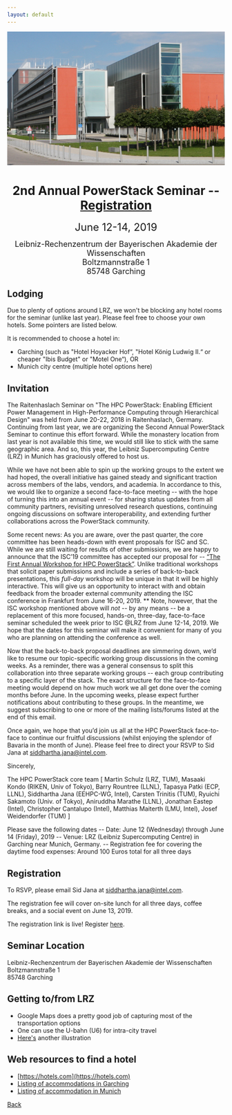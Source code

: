 ```yaml
---
layout: default
---
```

![](images/lrz-building.jpg)

<h1 align="center">2nd Annual PowerStack Seminar -- <a href="https://interplan.eventsair.com/powerstack-2019/powerstack2019/Site/Register">Registration</a></h1>
<p align="center"><font size="+2">June 12-14, 2019</font></p>
<p align="center"><font size="+1">Leibniz-Rechenzentrum der Bayerischen Akademie der Wissenschaften<br/>
Boltzmannstraße 1<br/>
85748 Garching</font></p>


## Lodging
Due to plenty of options around LRZ, we won't be blocking any hotel rooms for
the seminar (unlike last year). Please feel free to choose your own hotels.
Some pointers are listed below.

It is recommended to choose a hotel in:
* Garching (such as "Hotel Hoyacker Hof“, "Hotel König Ludwig II.“ or cheaper "Ibis Budget" or "Motel One“), OR
* Munich city centre (multiple hotel options here)

## Invitation
The Raitenhaslach Seminar on "The HPC PowerStack: Enabling Efficient Power
Management in High-Performance Computing through Hierarchical Design" was held
from June 20-22, 2018 in Raitenhaslach, Germany. Continuing from last year, we
are organizing the Second Annual PowerStack Seminar to continue this effort
forward. While the monastery location from last year is not available this
time, we would still like to stick with the same geographic area. And so, this
year, the Leibniz Supercomputing Centre (LRZ) in Munich has graciously offered
to host us.

While we have not been able to spin up the working groups to the extent we had
hoped, the overall initiative has gained steady and significant traction across
members of the labs, vendors, and academia. In accordance to this, we would
like to organize a second face-to-face meeting -- with the hope of turning this
into an annual event -- for sharing status updates from all community partners,
revisiting unresolved research questions, continuing ongoing discussions on
software interoperability, and extending further collaborations across the
PowerStack community.

Some recent news: As you are aware, over the past quarter, the core committee
has been heads-down with event proposals for ISC and SC. While we are still
waiting for results of other submissions, we are happy to announce that the
ISC’19 committee has accepted our proposal for -- [“The First Annual Workshop
for HPC PowerStack”](http://powerstack.lrr.in.tum.de/isc19.html). Unlike
traditional workshops
that solicit paper submissions and include a series of back-to-back
presentations, this *full-day* workshop will be unique in that it will be
highly interactive. This will give us an opportunity to interact with and
obtain feedback from the broader external community attending the ISC
conference in Frankfurt from June 16-20, 2019.
** Note, however, that the ISC workshop mentioned above will *not* -- by any
means -- be a replacement of this more focused, hands-on, three-day,
face-to-face seminar scheduled the week prior to ISC @LRZ from June 12-14, 2019.
We hope that the dates for this seminar will make it convenient for many of you
who are planning on attending the conference as well.

Now that the back-to-back proposal deadlines are simmering down, we’d like to
resume our topic-specific working group discussions in the coming weeks. As a
reminder, there was a general consensus to split this collaboration into three
separate working groups -- each group contributing to a specific layer of the
stack. The exact structure for the face-to-face meeting would depend on how
much work we all get done over the coming months before June. In the upcoming
weeks, please expect further notifications about contributing to these groups.
In the meantime, we suggest subscribing to one or more of the mailing
lists/forums listed at the end of this email.

Once again, we hope that you’d join us all at the HPC PowerStack face-to-face
to continue our fruitful discussions (whilst enjoying the splendor of Bavaria
in the month of June). Please feel free to direct your RSVP to Sid Jana at
<siddhartha.jana@intel.com>.

Sincerely,

The HPC PowerStack core team
[ Martin Schulz (LRZ, TUM), Masaaki Kondo (RIKEN, Univ of Tokyo), Barry
Rountree (LLNL), Tapasya Patki (ECP, LLNL), Siddhartha Jana (EEHPC-WG, Intel),
Carsten Trinitis (TUM), Ryuichi Sakamoto (Univ. of Tokyo), Aniruddha Marathe
(LLNL), Jonathan Eastep (Intel), Christopher Cantalupo (Intel), Matthias
Maiterth (LMU, Intel), Josef Weidendorfer (TUM) ]

Please save the following dates
-- Date: June 12 (Wednesday) through June 14 (Friday), 2019
-- Venue: LRZ (Leibniz Supercomputing Centre) in Garching near Munich, Germany.
-- Registration fee for covering the daytime food expenses: Around 100 Euros total for all three days

## Registration
To RSVP, please email Sid Jana at <siddhartha.jana@intel.com>.

The registration fee will cover on-site lunch for all three days, coffee
breaks, and a social event on June 13, 2019.

The registration link is live! Register
[here](https://interplan.eventsair.com/powerstack-2019/powerstack2019/Site/Register).

## Seminar Location
Leibniz-Rechenzentrum der Bayerischen Akademie der Wissenschaften<br/>
Boltzmannstraße 1<br/>
85748 Garching

## Getting to/from LRZ
* Google Maps does a pretty good job of capturing most of the transportation options</li>
* One can use the U-bahn (U6) for intra-city travel</li>
* [Here's](https://www.lrz.de/wir/kontakt/weg_en) another illustration

## Web resources to find a hotel
* [https://hotels.com](https://hotels.com)
* [Listing of accommodations in Garching](http://www.garching.de/Leben+in+Garching/Einkaufen+_+Übernachten/Übernachtungs_möglichkeiten.html)
* [Listing of accommodation in Munich](http://www.muenchen.de/uebernachten.html)


[Back](./)

